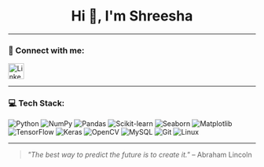 <h1 align="center">Hi 👋, I'm Shreesha</h1>

---

### 🔗 Connect with me:
<p align="left">
  <a href="https://www.linkedin.com/in/your-linkedin-id/" target="_blank">
    <img src="https://i.imgur.com/6RAxg5l.png" width="32" height="32" alt="LinkedIn"/>
  </a>
</p>

---

### 💻 Tech Stack:

<p align="left">
  <img src="https://img.shields.io/badge/Python-%2314354C?style=for-the-badge&logo=python&logoColor=white" alt="Python"/>
  <img src="https://img.shields.io/badge/Numpy-%23013243?style=for-the-badge&logo=numpy&logoColor=white" alt="NumPy"/>
  <img src="https://img.shields.io/badge/Pandas-%23150458?style=for-the-badge&logo=pandas&logoColor=white" alt="Pandas"/>
  <img src="https://img.shields.io/badge/Scikit--Learn-%23F7931E?style=for-the-badge&logo=scikit-learn&logoColor=white" alt="Scikit-learn"/>
  <img src="https://img.shields.io/badge/Seaborn-%231E90FF?style=for-the-badge&logo=python&logoColor=white" alt="Seaborn"/>
  <img src="https://img.shields.io/badge/Matplotlib-%230C4B8E?style=for-the-badge&logo=matplotlib&logoColor=white" alt="Matplotlib"/>
  <img src="https://img.shields.io/badge/TensorFlow-%23FF6F00?style=for-the-badge&logo=tensorflow&logoColor=white" alt="TensorFlow"/>
  <img src="https://img.shields.io/badge/Keras-%23D00000?style=for-the-badge&logo=keras&logoColor=white" alt="Keras"/>
  <img src="https://img.shields.io/badge/OpenCV-%23white?style=for-the-badge&logo=opencv&logoColor=black" alt="OpenCV"/>
  <img src="https://img.shields.io/badge/MySQL-%234479A1?style=for-the-badge&logo=mysql&logoColor=white" alt="MySQL"/>
  <img src="https://img.shields.io/badge/Git-%23F05032?style=for-the-badge&logo=git&logoColor=white" alt="Git"/>
  <img src="https://img.shields.io/badge/Linux-%23FCC624?style=for-the-badge&logo=linux&logoColor=black" alt="Linux"/>
</p>

---

> _"The best way to predict the future is to create it."_ – Abraham Lincoln
